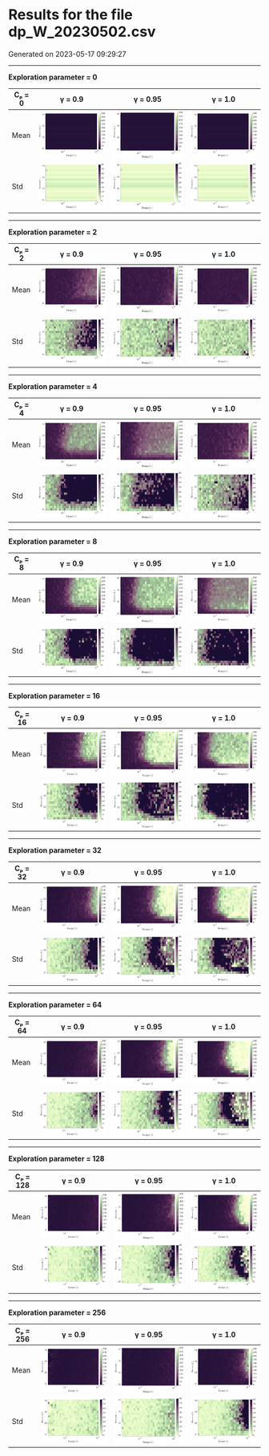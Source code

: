 # Results for the file dp_W_20230502.csv 

Generated on 2023-05-17 09:29:27

---

**Exploration parameter = 0**

| Cₚ = 0 | γ = 0.9 | γ = 0.95 | γ = 1.0 | 
| --- | --- | --- | --- | 
| Mean | ![](fig/dp_W/mean_g_0.9_cp_0.png) | ![](fig/dp_W/mean_g_0.95_cp_0.png) | ![](fig/dp_W/mean_g_1.0_cp_0.png) | 
| Std | ![](fig/dp_W/std_g_0.9_cp_0.png) | ![](fig/dp_W/std_g_0.95_cp_0.png) | ![](fig/dp_W/std_g_1.0_cp_0.png) | 

---

**Exploration parameter = 2**

| Cₚ = 2 | γ = 0.9 | γ = 0.95 | γ = 1.0 | 
| --- | --- | --- | --- | 
| Mean | ![](fig/dp_W/mean_g_0.9_cp_2.png) | ![](fig/dp_W/mean_g_0.95_cp_2.png) | ![](fig/dp_W/mean_g_1.0_cp_2.png) | 
| Std | ![](fig/dp_W/std_g_0.9_cp_2.png) | ![](fig/dp_W/std_g_0.95_cp_2.png) | ![](fig/dp_W/std_g_1.0_cp_2.png) | 

---

**Exploration parameter = 4**

| Cₚ = 4 | γ = 0.9 | γ = 0.95 | γ = 1.0 | 
| --- | --- | --- | --- | 
| Mean | ![](fig/dp_W/mean_g_0.9_cp_4.png) | ![](fig/dp_W/mean_g_0.95_cp_4.png) | ![](fig/dp_W/mean_g_1.0_cp_4.png) | 
| Std | ![](fig/dp_W/std_g_0.9_cp_4.png) | ![](fig/dp_W/std_g_0.95_cp_4.png) | ![](fig/dp_W/std_g_1.0_cp_4.png) | 

---

**Exploration parameter = 8**

| Cₚ = 8 | γ = 0.9 | γ = 0.95 | γ = 1.0 | 
| --- | --- | --- | --- | 
| Mean | ![](fig/dp_W/mean_g_0.9_cp_8.png) | ![](fig/dp_W/mean_g_0.95_cp_8.png) | ![](fig/dp_W/mean_g_1.0_cp_8.png) | 
| Std | ![](fig/dp_W/std_g_0.9_cp_8.png) | ![](fig/dp_W/std_g_0.95_cp_8.png) | ![](fig/dp_W/std_g_1.0_cp_8.png) | 

---

**Exploration parameter = 16**

| Cₚ = 16 | γ = 0.9 | γ = 0.95 | γ = 1.0 | 
| --- | --- | --- | --- | 
| Mean | ![](fig/dp_W/mean_g_0.9_cp_16.png) | ![](fig/dp_W/mean_g_0.95_cp_16.png) | ![](fig/dp_W/mean_g_1.0_cp_16.png) | 
| Std | ![](fig/dp_W/std_g_0.9_cp_16.png) | ![](fig/dp_W/std_g_0.95_cp_16.png) | ![](fig/dp_W/std_g_1.0_cp_16.png) | 

---

**Exploration parameter = 32**

| Cₚ = 32 | γ = 0.9 | γ = 0.95 | γ = 1.0 | 
| --- | --- | --- | --- | 
| Mean | ![](fig/dp_W/mean_g_0.9_cp_32.png) | ![](fig/dp_W/mean_g_0.95_cp_32.png) | ![](fig/dp_W/mean_g_1.0_cp_32.png) | 
| Std | ![](fig/dp_W/std_g_0.9_cp_32.png) | ![](fig/dp_W/std_g_0.95_cp_32.png) | ![](fig/dp_W/std_g_1.0_cp_32.png) | 

---

**Exploration parameter = 64**

| Cₚ = 64 | γ = 0.9 | γ = 0.95 | γ = 1.0 | 
| --- | --- | --- | --- | 
| Mean | ![](fig/dp_W/mean_g_0.9_cp_64.png) | ![](fig/dp_W/mean_g_0.95_cp_64.png) | ![](fig/dp_W/mean_g_1.0_cp_64.png) | 
| Std | ![](fig/dp_W/std_g_0.9_cp_64.png) | ![](fig/dp_W/std_g_0.95_cp_64.png) | ![](fig/dp_W/std_g_1.0_cp_64.png) | 

---

**Exploration parameter = 128**

| Cₚ = 128 | γ = 0.9 | γ = 0.95 | γ = 1.0 | 
| --- | --- | --- | --- | 
| Mean | ![](fig/dp_W/mean_g_0.9_cp_128.png) | ![](fig/dp_W/mean_g_0.95_cp_128.png) | ![](fig/dp_W/mean_g_1.0_cp_128.png) | 
| Std | ![](fig/dp_W/std_g_0.9_cp_128.png) | ![](fig/dp_W/std_g_0.95_cp_128.png) | ![](fig/dp_W/std_g_1.0_cp_128.png) | 

---

**Exploration parameter = 256**

| Cₚ = 256 | γ = 0.9 | γ = 0.95 | γ = 1.0 | 
| --- | --- | --- | --- | 
| Mean | ![](fig/dp_W/mean_g_0.9_cp_256.png) | ![](fig/dp_W/mean_g_0.95_cp_256.png) | ![](fig/dp_W/mean_g_1.0_cp_256.png) | 
| Std | ![](fig/dp_W/std_g_0.9_cp_256.png) | ![](fig/dp_W/std_g_0.95_cp_256.png) | ![](fig/dp_W/std_g_1.0_cp_256.png) | 

